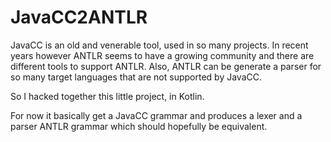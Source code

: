 # JavaCC2ANTLR

JavaCC is an old and venerable tool, used in so many projects. In recent years however ANTLR seems to have a growing community and
there are different tools to support ANTLR. Also, ANTLR can be generate a parser for so many target languages that
are not supported by JavaCC.

So I hacked together this little project, in Kotlin.

For now it basically get a JavaCC grammar and produces a lexer and a parser ANTLR grammar which should hopefully be equivalent.
